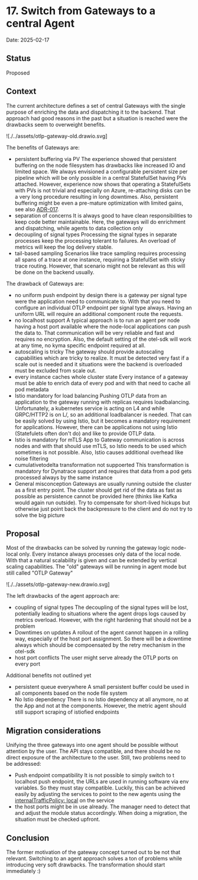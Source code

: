 # 17. Switch from Gateways to a central Agent

Date: 2025-02-17

## Status

Proposed

## Context

The current architecture defines a set of central Gateways with the single purpose of enriching the data and dispatching it to the backend. That approach had good reasons in the past but a situation is reached were the drawbacks seem to overweight benefits.

![./../assets/otlp-gateway-old.drawio.svg]

The benefits of Gateways are:
- persistent buffering via PV
  The experience showed that persistent buffering on the node filesystem has drawbacks like increased IO and limited space. We always envisioned a configurable persistent size per pipeline which will be only possible in a central StatefulSet having PVs attached. However, experience now shows that operating a StatefulSets with PVs is not trivial and especially on Azure, re-attaching disks can be a very long procedure resulting in long downtimes. Also, persistent buffering might be even a pre-mature optimization with limited gains, see also [ADR-017](./017-fault-tolerant-otel-logging-setup.md).
- separation of concerns
  It is always good to have clean responsibilities to keep code better maintainable. Here, the gateways will do enrichment and dispatching, while agents to data collection only
- decoupling of signal types
  Processing the signal types in separate processes keep the processing tolerant to failures. An overload of metrics will keep the log delivery stable.
- tail-based sampling
  Scenarios like trace sampling requires processing all spans of a trace at one instance, requiring a StatefulSet with sticky trace routing. However, that scenario might not be relevant as this will be done on the backend usually.

The drawback of Gateways are:
- no uniform push endpoint
  by design there is a gateway per signal type were the application need to communicate to. With that you need to configure an individual OTLP endpoint per signal type always. Having an uniform URL will require an additional component route the requests.
- no localhost support
  A typical approach is to run an agent per node having a host port available where the node-local applications can push the data to. That communication will be very reliable and fast and requires no encryption. Also, the default setting of the otel-sdk will work at any time, no kyma specific endpoint required at all.
- autoscaling is tricky
  The gateway should provide autoscaling capabilities which are tricky to realize. It must be detected very fast if a scale out is needed and it situations were the backend is overloaded must be excluded from scale out.
- every instance caches whole cluster state
  Every instance of a gateway must be able to enrich data of every pod and with that need to cache all pod metadata
- Istio mandatory for load balancing
  Pushing OTLP data from an application to the gateway running with replicas requires loadbalancing. Unfortunately, a kubernetes service is acting on L4 and while GRPC/HTTP2 is on L/, so an additional loadbalancer is needed. That can be easily solved by using Istio, but it becomes a mandatory requirement for applications. However, there can be applications not using Istio (Statefulets often don't do) and like to provide OTLP data.
- Istio is mandatory for mTLS
  App to Gateway communication is across nodes and with that should use mTLS, so Istio needs to be used which sometimes is not possible. Also, Istio causes additional overhead like noise filtering
- cumulativetodelta transformation not suppoerted
  This transformation is mandatory for Dynatrace support and requires that data from a pod gets processed always by the same instance
- General misconception
  Gateways are usually running outside the cluster as a first entry point. The cluster should get rid of the data as fast as possible as persistence cannot be provided here (thinks like Kafka would again run outside). Try to compensate for short-lived hickups but otherwise just point back the backpressure to the client and do not try to solve the big picture

## Proposal

Most of the drawbacks can be solved by running the gateway logic node-local only. Every instance always processes only data of the local node. With that a natural scalability is given and can be extended by vertical scaling capabilities. The "old" gateways will be running in agent mode but still called "OTLP Gateway"

![./../assets/otlp-gateway-new.drawio.svg]

The left drawbacks of the agent approach are:
- coupling of signal types
  The decoupling of the signal types will be lost, potentially leading to situations where the agent drops logs caused by metrics overload. However, with the right hardening that should not be a problem
- Downtimes on updates
  A rollout of the agent cannot happen in a rolling way, especially of the host port assignment. So there will be a downtime always which should be compoensated by the retry mechanism in the otel-sdk
- host port conflicts
  The user might serve already the OTLP ports on every port

Additional benefits not outlined yet
- persistent queue everywhere
  A small persistent buffer could be used in all components based on the node file system
- No Istio dependency
  There is no Istio dependency at all anymore, no at the App and not at the components. However, the metric agent should still support scraping of istiofied endpoints

## Migration considerations

Unifying the three gateways into one agent should be possible without attention by the user. The API stays compatible, and there should be no direct exposure of the architecture to the user. Still, two problems need to be addressed:
- Push endpoint compatibility
  It is not possible to simply switch to t localhost push endpoint, the URLs are used in running software via env variables. So they must stay compatible. Luckily, this can be achieved easily by adjusting the services to point to the new agents using the [internalTrafficPolicy: local](https://kubernetes.io/docs/reference/networking/virtual-ips/#internal-traffic-policy) on the service
- the host ports might be in use already. The manager need to detect that and adjust the module status accordingly. When doing a migration, the situation must be checked upfront.

## Conclusion

The former motivation of the gateway concept turned out to be not that relevant. Switching to an agent approach solves a ton of problems while introducing very soft drawbacks. The transformation should start immediately :)
